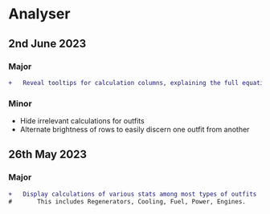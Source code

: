 # Analyser
## 2nd June 2023
### Major
```diff
+	Reveal tooltips for calculation columns, explaining the full equation
```
### Minor
- Hide irrelevant calculations for outfits
- Alternate brightness of rows to easily discern one outfit from another
## 26th May 2023
### Major
```diff
+	Display calculations of various stats among most types of outfits
#		This includes Regenerators, Cooling, Fuel, Power, Engines.
```
